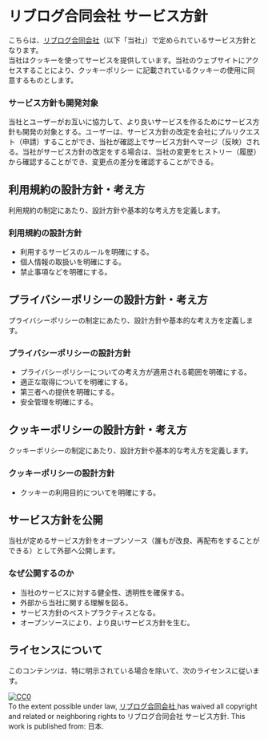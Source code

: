 # リブログ合同会社 サービス方針
こちらは、[リブログ合同会社](https://livlog.jp)（以下「当社」）で定められているサービス方針となります。<br>
当社はクッキーを使ってサービスを提供しています。当社のウェブサイトにアクセスすることにより、クッキーポリシー に記載されているクッキーの使用に同意するものとします。

### サービス方針も開発対象

当社とユーザーがお互いに協力して、より良いサービスを作るためにサービス方針も開発の対象とする。ユーザーは、サービス方針の改定を会社にプルリクエスト（申請）することができ、当社が確認上でサービス方針へマージ（反映）される。当社がサービス方針の改定をする場合は、当社の変更をヒストリー（履歴）から確認することができ、変更点の差分を確認することができる。

## 利用規約の設計方針・考え方

利用規約の制定にあたり、設計方針や基本的な考え方を定義します。

###  利用規約の設計方針

* 利用するサービスのルールを明確にする。
* 個人情報の取扱いを明確にする。
* 禁止事項などを明確にする。

## プライバシーポリシーの設計方針・考え方

プライバシーポリシーの制定にあたり、設計方針や基本的な考え方を定義します。

### プライバシーポリシーの設計方針

* プライバシーポリシーについての考え方が適用される範囲を明確にする。
* 適正な取得についてを明確にする。
* 第三者への提供を明確にする。
* 安全管理を明確にする。

## クッキーポリシーの設計方針・考え方

クッキーポリシーの制定にあたり、設計方針や基本的な考え方を定義します。

### クッキーポリシーの設計方針

* クッキーの利用目的についてを明確にする。

## サービス方針を公開

当社が定めるサービス方針をオープンソース（誰もが改良、再配布をすることができる）として外部へ公開します。

### なぜ公開するのか

* 当社のサービスに対する健全性、透明性を確保する。
* 外部から当社に関する理解を図る。
* サービス方針のベストプラクティスとなる。
* オープンソースにより、より良いサービス方針を生む。

## ライセンスについて

このコンテンツは、特に明示されている場合を除いて、次のライセンスに従います。

<p xmlns:dct="http://purl.org/dc/terms/" xmlns:vcard="http://www.w3.org/2001/vcard-rdf/3.0#">
  <a rel="license"
     href="http://creativecommons.org/publicdomain/zero/1.0/">
    <img src="http://i.creativecommons.org/p/zero/1.0/88x31.png" style="border-style: none;" alt="CC0" />
  </a>
  <br />
  To the extent possible under law,
  <a rel="dct:publisher" href="https://livlog.jp/">
    <span property="dct:title">リブログ合同会社</span>
  </a>
  has waived all copyright and related or neighboring rights to
  <span property="dct:title">リブログ合同会社 サービス方針</span>.
  This work is published from:
  <span property="vcard:Country" datatype="dct:ISO3166" content="JP" about="http://translimit.co.jp/">日本</span>.
</p>
